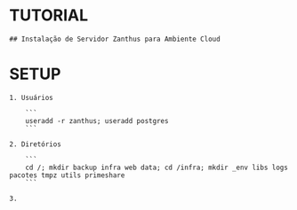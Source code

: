 # TUTORIAL

    ## Instalação de Servidor Zanthus para Ambiente Cloud

# SETUP

    1. Usuários

        ```
        useradd -r zanthus; useradd postgres
        ```

    2. Diretórios

        ```
        cd /; mkdir backup infra web data; cd /infra; mkdir _env libs logs pacotes tmpz utils primeshare
        ```

    3. 